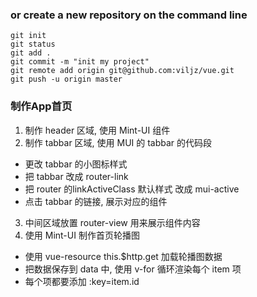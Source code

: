 ### or create a new repository on the command line
```shell
git init
git status
git add .
git commit -m "init my project"
git remote add origin git@github.com:viljz/vue.git
git push -u origin master
```

### 制作App首页
1. 制作 header 区域, 使用 Mint-UI 组件
2. 制作 tabbar 区域, 使用 MUI 的 tabbar 的代码段
  - 更改 tabbar 的小图标样式
  - 把 tabbar 改成 router-link
  - 把 router 的linkActiveClass 默认样式 改成 mui-active
  - 点击 tabbar 的链接, 展示对应的组件
3. 中间区域放置 router-view 用来展示组件内容
4. 使用 Mint-UI 制作首页轮播图
  - 使用 vue-resource this.$http.get 加载轮播图数据
  - 把数据保存到 data 中, 使用 v-for 循环渲染每个 item 项
  - 每个项都要添加 :key=item.id
